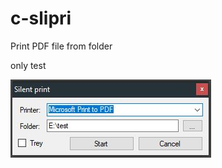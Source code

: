 # c-slipri

Print PDF file from folder

only test

![demo](https://github.com/alarm3d/c-slipri/blob/master/img.JPG)
